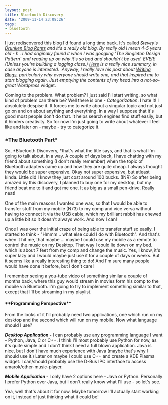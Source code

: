 ```yaml
---
layout: post
title: Bluetooth Discovery
date: '2009-11-14 23:08:26'
tags:
- bluetooth
---
```


I just rediscovered this blog I'd found a long time back. It's called *<a href="//steve.yegge.googlepages.com/blog-rants">Stevey's Drunken Blog Rants</a> *and it's a really old blog. By really old I mean 4-5 years old - h . I had originally found it when I was googling 'The Singleton Design Pattern' and reading up on why it's so bad and shouldn't be used. EVER! (Unless you're building a logging class.) <a href="http://stackoverflow.com/questions/228164/on-design-patterns-when-to-use-the-singleton">Here</a> is a really nice summary, in case anyone is interested.  Anyway, I really love his post about *<a href="http://steve.yegge.googlepages.com/you-should-write-blogs">Writing Blogs</a>*, particularly why everyone should write one, and that inspired me to start blogging again. Just emptying the contents of my head into a not-so-great W*ordpress* widget.

Coming to the problem. What problem? I just said I'll start writing, so what kind of problem can there be? Well there is one - *Categorization*. I hate it! I absolutely despise it. It forces me to write about a singular topic and not just go on and on about anything and everything. In a way I suppose that it's good most people don't do that. It helps search engines find stuff easily, but it hinders creativity. So for now I'm just going to write about whatever I feel like and later on - maybe - try to categorize it.
<h3>*The Bluetooth Part*</h3>
So, *Bluetooth Discovery, *that's what the title says, and that is what I'm going to talk about, in a way. A couple of days back, I have chatting with my friend about something (I don't really remember) when the topic of Bluetooth adapters came up and how they are quite cheap. I always thought they would be super expensive. Okay not super expensive, but atleast kinda. Little did I know they just cost around 100 bucks. (INR) So after being amazed by this discovery, I planned to buy one for my desktop, but my friend beat me to it and got me one. It as big as a small pen-drive. Really neat!

One of the main reasons I wanted one was, so that I would be able to transfer stuff from my mobile (N73) to my comp and vice versa without having to connect it via the USB cable, which my brilliant rabbit has chewed up a little bit so it doesn't always work. And now I can!

Once I was over the initial craze of being able to transfer stuff so easily. I started to think - "Hmmm .. what else could I do with Bluetooth". And that's when it hit me, that maybe ... maybe I could use my mobile as a remote to control the music on my Desktop. That way I could lie down on my bed. which is about 7 feet from my comp and change the music. Yes, I know, it's super lazy and I would maybe just use it for a couple of days or weeks. But it seems like a really interesting thing to do! And I'm sure many people would have done it before, but I don't care!

I remember seeing a you-tube video of something similar a couple of months back, where this guy would stream in movies form his comp to the mobile via Bluetooth. I'm going to try to implement something similar to that, except that I'll be streaming in my playlist.
<h4>**Programming Perspective**</h4>
From the looks of it I'll probably need two applications, one which run on my desktop and the second which will run on my mobile. Now what language should I use?

***Desktop Application -*** I can probably use any programming language I want - Python, Java, C or C++. I think I'll most probably use Python for now, as it's quite simple and I don't think I need a full blown application. Java is nice, but I don't have much experience with Java (maybe that's why I should use it.) Later on maybe I could use C++ and create a KDE Plasma widget. I can/should probably use the D-Bus IPC interface to access amarok/other-music-player.

***Mobile Application -*** I only have 2 options here - Java or Python. Personally I prefer Python over Java, but I don't really know what I'll use - so let's see.

Yea, well that's about it for now. Maybe tomorrow I'll actually start working on it, instead of just thinking what it could be!

